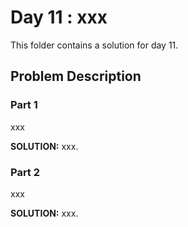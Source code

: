 # Day 11 : xxx

This folder contains a solution for day 11.

## Problem Description

### Part 1

xxx

**SOLUTION:** xxx.

### Part 2

xxx


**SOLUTION:** xxx.

